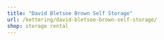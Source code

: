 ```yaml
---
title: "David Bletsoe Brown Self Storage"
url: /kettering/david-bletsoe-brown-self-storage/
shop: storage rental
---
```

